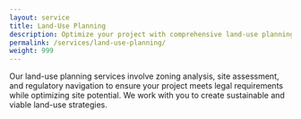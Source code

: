 ```yaml
---
layout: service
title: Land-Use Planning
description: Optimize your project with comprehensive land-use planning services.
permalink: /services/land-use-planning/
weight: 999
---
```


Our land-use planning services involve zoning analysis, site assessment, and regulatory navigation to ensure your project meets legal requirements while optimizing site potential. We work with you to create sustainable and viable land-use strategies.
